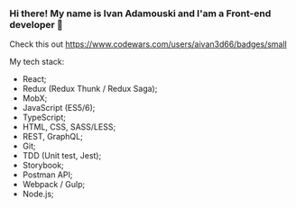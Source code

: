 ### Hi there! My name is Ivan Adamouski and I'am a Front-end developer 👋

<!--
**aivan3d66/aivan3d66** is a ✨ _special_ ✨ repository because its `README.md` (this file) appears on your GitHub profile.

Here are some ideas to get you started:

- 🔭 I’m currently working on ...
- 🌱 I’m currently learning ...
- 👯 I’m looking to collaborate on ...
- 🤔 I’m looking for help with ...
- 💬 Ask me about ...
- 📫 How to reach me: ...
- 😄 Pronouns: ...
- ⚡ Fun fact: ...
-->

Check this out 
<https://www.codewars.com/users/aivan3d66/badges/small>

My tech stack:

- React;
- Redux (Redux Thunk / Redux Saga);
- MobX;
- JavaScript (ES5/6);
- TypeScript;
- HTML, CSS, SASS/LESS;
- REST, GraphQL;
- Git;
- TDD (Unit test, Jest);
- Storybook;
- Postman API;
- Webpack / Gulp;
- Node.js;
